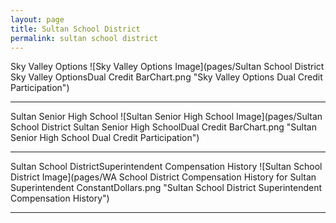 ```yaml
---
layout: page
title: Sultan School District
permalink: sultan school district
---
```



Sky Valley Options
![Sky Valley Options Image](pages/Sultan School District Sky Valley OptionsDual Credit BarChart.png "Sky Valley Options Dual Credit Participation")

___

Sultan Senior High School
![Sultan Senior High School Image](pages/Sultan School District Sultan Senior High SchoolDual Credit BarChart.png "Sultan Senior High School Dual Credit Participation")

___

Sultan School DistrictSuperintendent Compensation History
![Sultan School District Image](pages/WA School District Compensation History for Sultan Superintendent ConstantDollars.png "Sultan School District Superintendent Compensation History")

___

